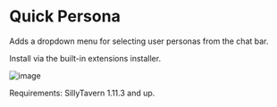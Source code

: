 # Quick Persona

Adds a dropdown menu for selecting user personas from the chat bar.

Install via the built-in extensions installer. 

![image](https://github.com/SillyTavern/Extension-QuickPersona/assets/18619528/e747e264-f036-475f-b9cd-d46a4fb094de)

Requirements: SillyTavern 1.11.3 and up.
